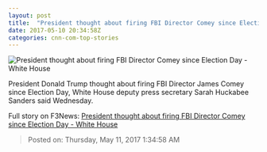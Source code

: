 ```yaml
---
layout: post
title:  "President thought about firing FBI Director Comey since Election Day - White House"
date: 2017-05-10 20:34:58Z
categories: cnn-com-top-stories
---
```


![President thought about firing FBI Director Comey since Election Day - White House](http://i2.cdn.cnn.com/cnnnext/dam/assets/170410121034-trump-super-tease.jpg)

President Donald Trump thought about firing FBI Director James Comey since Election Day, White House deputy press secretary Sarah Huckabee Sanders said Wednesday.


Full story on F3News: [President thought about firing FBI Director Comey since Election Day - White House](http://www.f3nws.com/n/BfzNbG)

> Posted on: Thursday, May 11, 2017 1:34:58 AM
